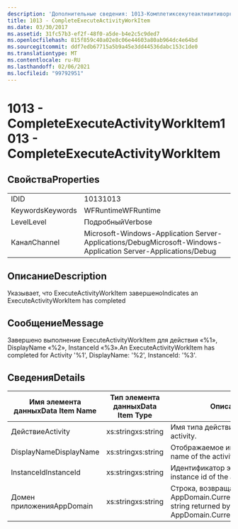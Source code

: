 ```yaml
---
description: 'Дополнительные сведения: 1013-Комплетиксекутеактивитиворкитем'
title: 1013 - CompleteExecuteActivityWorkItem
ms.date: 03/30/2017
ms.assetid: 31fc57b3-ef2f-48f0-a5de-b4e2c5c9ded7
ms.openlocfilehash: 815f859c40a02e8c06e44603a80ab964dc4e64bd
ms.sourcegitcommit: ddf7edb67715a5b9a45e3dd44536dabc153c1de0
ms.translationtype: MT
ms.contentlocale: ru-RU
ms.lasthandoff: 02/06/2021
ms.locfileid: "99792951"
---
```

# <a name="1013---completeexecuteactivityworkitem"></a><span data-ttu-id="d4506-103">1013 - CompleteExecuteActivityWorkItem</span><span class="sxs-lookup"><span data-stu-id="d4506-103">1013 - CompleteExecuteActivityWorkItem</span></span>

## <a name="properties"></a><span data-ttu-id="d4506-104">Свойства</span><span class="sxs-lookup"><span data-stu-id="d4506-104">Properties</span></span>  
  
|||  
|-|-|  
|<span data-ttu-id="d4506-105">ID</span><span class="sxs-lookup"><span data-stu-id="d4506-105">ID</span></span>|<span data-ttu-id="d4506-106">1013</span><span class="sxs-lookup"><span data-stu-id="d4506-106">1013</span></span>|  
|<span data-ttu-id="d4506-107">Keywords</span><span class="sxs-lookup"><span data-stu-id="d4506-107">Keywords</span></span>|<span data-ttu-id="d4506-108">WFRuntime</span><span class="sxs-lookup"><span data-stu-id="d4506-108">WFRuntime</span></span>|  
|<span data-ttu-id="d4506-109">Level</span><span class="sxs-lookup"><span data-stu-id="d4506-109">Level</span></span>|<span data-ttu-id="d4506-110">Подробный</span><span class="sxs-lookup"><span data-stu-id="d4506-110">Verbose</span></span>|  
|<span data-ttu-id="d4506-111">Канал</span><span class="sxs-lookup"><span data-stu-id="d4506-111">Channel</span></span>|<span data-ttu-id="d4506-112">Microsoft-Windows-Application Server-Applications/Debug</span><span class="sxs-lookup"><span data-stu-id="d4506-112">Microsoft-Windows-Application Server-Applications/Debug</span></span>|  
  
## <a name="description"></a><span data-ttu-id="d4506-113">Описание</span><span class="sxs-lookup"><span data-stu-id="d4506-113">Description</span></span>  

 <span data-ttu-id="d4506-114">Указывает, что ExecuteActivityWorkItem завершено</span><span class="sxs-lookup"><span data-stu-id="d4506-114">Indicates an ExecuteActivityWorkItem has completed</span></span>  
  
## <a name="message"></a><span data-ttu-id="d4506-115">Сообщение</span><span class="sxs-lookup"><span data-stu-id="d4506-115">Message</span></span>  

 <span data-ttu-id="d4506-116">Завершено выполнение ExecuteActivityWorkItem для действия «%1», DisplayName «%2», InstanceId «%3».</span><span class="sxs-lookup"><span data-stu-id="d4506-116">An ExecuteActivityWorkItem has completed for Activity '%1', DisplayName: '%2', InstanceId: '%3'.</span></span>  
  
## <a name="details"></a><span data-ttu-id="d4506-117">Сведения</span><span class="sxs-lookup"><span data-stu-id="d4506-117">Details</span></span>  
  
|<span data-ttu-id="d4506-118">Имя элемента данных</span><span class="sxs-lookup"><span data-stu-id="d4506-118">Data Item Name</span></span>|<span data-ttu-id="d4506-119">Тип элемента данных</span><span class="sxs-lookup"><span data-stu-id="d4506-119">Data Item Type</span></span>|<span data-ttu-id="d4506-120">Описание</span><span class="sxs-lookup"><span data-stu-id="d4506-120">Description</span></span>|  
|--------------------|--------------------|-----------------|  
|<span data-ttu-id="d4506-121">Действие</span><span class="sxs-lookup"><span data-stu-id="d4506-121">Activity</span></span>|<span data-ttu-id="d4506-122">xs:string</span><span class="sxs-lookup"><span data-stu-id="d4506-122">xs:string</span></span>|<span data-ttu-id="d4506-123">Имя типа действия.</span><span class="sxs-lookup"><span data-stu-id="d4506-123">The type name of the activity.</span></span>|  
|<span data-ttu-id="d4506-124">DisplayName</span><span class="sxs-lookup"><span data-stu-id="d4506-124">DisplayName</span></span>|<span data-ttu-id="d4506-125">xs:string</span><span class="sxs-lookup"><span data-stu-id="d4506-125">xs:string</span></span>|<span data-ttu-id="d4506-126">Отображаемое имя действия.</span><span class="sxs-lookup"><span data-stu-id="d4506-126">The display name of the activity.</span></span>|  
|<span data-ttu-id="d4506-127">InstanceId</span><span class="sxs-lookup"><span data-stu-id="d4506-127">InstanceId</span></span>|<span data-ttu-id="d4506-128">xs:string</span><span class="sxs-lookup"><span data-stu-id="d4506-128">xs:string</span></span>|<span data-ttu-id="d4506-129">Идентификатор экземпляра действия.</span><span class="sxs-lookup"><span data-stu-id="d4506-129">The instance id of the activity.</span></span>|  
|<span data-ttu-id="d4506-130">Домен приложения</span><span class="sxs-lookup"><span data-stu-id="d4506-130">AppDomain</span></span>|<span data-ttu-id="d4506-131">xs:string</span><span class="sxs-lookup"><span data-stu-id="d4506-131">xs:string</span></span>|<span data-ttu-id="d4506-132">Строка, возвращаемая AppDomain.CurrentDomain.FriendlyName.</span><span class="sxs-lookup"><span data-stu-id="d4506-132">The string returned by AppDomain.CurrentDomain.FriendlyName.</span></span>|
